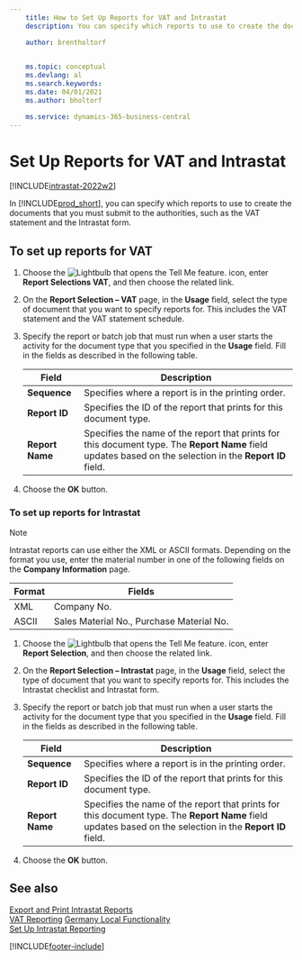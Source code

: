 ```yaml
---
    title: How to Set Up Reports for VAT and Intrastat
    description: You can specify which reports to use to create the documents that you must submit to the authorities, such as the VAT statement and the Intrastat form.

    author: brentholtorf

    
    ms.topic: conceptual
    ms.devlang: al
    ms.search.keywords:
    ms.date: 04/01/2021
    ms.author: bholtorf

    ms.service: dynamics-365-business-central
---
```

# Set Up Reports for VAT and Intrastat

[!INCLUDE[intrastat-2022w2](../../includes/intrastat-2022w2.md)]

In [!INCLUDE[prod_short](../../includes/prod_short.md)], you can specify which reports to use to create the documents that you must submit to the authorities, such as the VAT statement and the Intrastat form.  

## To set up reports for VAT

1. Choose the ![Lightbulb that opens the Tell Me feature.](../../media/ui-search/search_small.png "Tell me what you want to do") icon, enter **Report Selections VAT**, and then choose the related link.  
2. On the **Report Selection – VAT** page, in the **Usage** field, select the type of document that you want to specify reports for. This includes the VAT statement and the VAT statement schedule.  
3. Specify the report or batch job that must run when a user starts the activity for the document type that you specified in the **Usage** field. Fill in the fields as described in the following table.  

    |Field|Description|  
    |---------------------------------|---------------------------------------|  
    |**Sequence**|Specifies where a report is in the printing order.|  
    |**Report ID**|Specifies the ID of the report that prints for this document type.|  
    |**Report Name**|Specifies the name of the report that prints for this document type. The **Report Name** field updates based on the selection in the **Report ID** field.|  

4. Choose the **OK** button.  

### To set up reports for Intrastat

> [!NOTE]
> Intrastat reports can use either the XML or ASCII formats. Depending on the format you use, enter the material number in one of the following fields on the **Company  Information** page.  
>
> |Format|Fields|
> |---------|---------|
> |XML|Company No.|
> |ASCII|Sales Material No., Purchase Material No.|

1. Choose the ![Lightbulb that opens the Tell Me feature.](../../media/ui-search/search_small.png "Tell me what you want to do") icon, enter **Report Selection**, and then choose the related link.  
2. On the **Report Selection – Intrastat** page, in the **Usage** field, select the type of document that you want to specify reports for. This includes the Intrastat checklist and Intrastat form.  
3. Specify the report or batch job that must run when a user starts the activity for the document type that you specified in the **Usage** field. Fill in the fields as described in the following table.  

    |Field|Description|  
    |---------------------------------|---------------------------------------|  
    |**Sequence**|Specifies where a report is in the printing order.|  
    |**Report ID**|Specifies the ID of the report that prints for this document type.|  
    |**Report Name**|Specifies the name of the report that prints for this document type. The **Report Name** field updates based on the selection in the **Report ID** field.|  

4. Choose the **OK** button.  

## See also

[Export and Print Intrastat Reports](how-to-export-and-print-intrastat-reports.md)  
[VAT Reporting](vat-reporting.md)
[Germany Local Functionality](germany-local-functionality.md)  
[Set Up Intrastat Reporting](../../finance-how-setup-report-intrastat.md)  

[!INCLUDE[footer-include](../../includes/footer-banner.md)]
